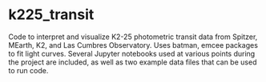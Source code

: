 # k225_transit
Code to interpret and visualize K2-25 photometric transit data from Spitzer, MEarth, K2, and Las Cumbres Observatory. Uses batman, emcee packages to fit light curves. Several Jupyter notebooks used at various points during the project are included, as well as two example data files that can be used to run code. 
